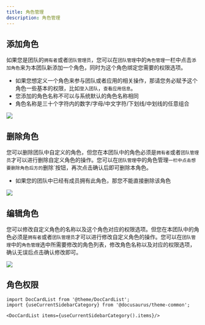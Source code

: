 ```yaml
---
title: 角色管理
description: 角色管理
---
```



## 添加角色

如果您是团队的`拥有者`或者`团队管理员`，您可以在`团队管理`中的`角色管理`一栏中点击`添加角色`来为本团队新添加一个角色，同时为这个角色绑定您需要的权限选项。


- 如果您想定义一个角色来参与团队或者应用的相关操作，那请您务必赋予这个角色一些基本的权限，比如`登入团队`，`查看应用信息`。
- 您添加的角色名称不可以与系统默认的角色名称相同
- 角色名称是三十个字符内的数字/字母/中文字符/下划线/中划线的任意组合

![](https://static.goodrain.com/docs/5.6/use-manual/team-manage/team-manage/4.png)


## 删除角色

您可以删除团队中自定义的角色，但您在本团队中的角色必须是`拥有者`或者`团队管理员`才可以进行删除自定义角色的操作。您可以在`团队管理`中的角色管理`一栏中点击想要删除角色后方的`删除`按钮，再次点击确认后即可删除本角色。

- 如果您的团队中已经有成员拥有此角色，那您不能直接删除该角色

![](https://static.goodrain.com/docs/5.6/use-manual/team-manage/team-manage/5.png)

## 编辑角色

您可以修改自定义角色的名称以及这个角色对应的权限选项。但您在本团队中的角色必须是`拥有者`或者`团队管理员`才可以进行修改自定义角色的操作。您可以在`团队管理`中的`角色管理`选中所需要修改的角色列表，修改角色名称以及对应的权限选项，确认无误后点击确认修改即可。


![](https://static.goodrain.com/docs/5.6/use-manual/team-manage/team-manage/6.png)

## 角色权限

```mdx-code-block
import DocCardList from '@theme/DocCardList';
import {useCurrentSidebarCategory} from '@docusaurus/theme-common';

<DocCardList items={useCurrentSidebarCategory().items}/>
```